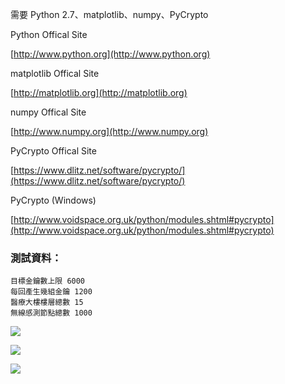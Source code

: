 需要 Python 2.7、matplotlib、numpy、PyCrypto

Python Offical Site

[http://www.python.org](http://www.python.org)
    
matplotlib Offical Site

[http://matplotlib.org](http://matplotlib.org)

numpy Offical Site

[http://www.numpy.org](http://www.numpy.org)

PyCrypto Offical Site

[https://www.dlitz.net/software/pycrypto/](https://www.dlitz.net/software/pycrypto/)

PyCrypto (Windows)

[http://www.voidspace.org.uk/python/modules.shtml#pycrypto](http://www.voidspace.org.uk/python/modules.shtml#pycrypto)


### 測試資料：
	目標金鑰數上限 6000
	每回產生幾組金鑰 1200
	醫療大樓樓層總數 15
	無線感測節點總數 1000


![](http://i.imgur.com/wovSLhr.png)

![](http://i.imgur.com/JnjoFwb.png)

![](http://i.imgur.com/eTIQLfB.png)
